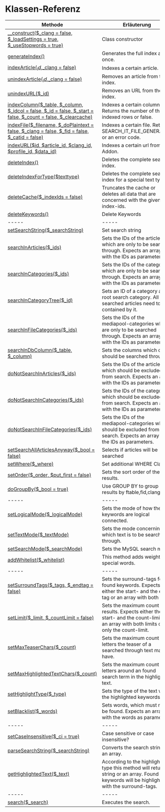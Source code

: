 # Klassen-Referenz

 Methode                                                                                                                                                                                        | Erläuterung                                                                                                                              
------------------------------------------------------------------------------------------------------------------------------------------------------------------------------------------------|------------------------------------------------------------------------------------------------------------------------------------------
 [__construct($_clang = false, $_loadSettings = true, $_useStopwords = true)](https://github.com/friendsofredaxo/search_it/blob/Doku/lib/search_it.php#L72)                                     | Class constructor                                                                                                                        
 [generateIndex()](https://github.com/friendsofredaxo/search_it/blob/Doku/lib/search_it.php#L364)                                                                                               | Generates the full index at once.                                                                                                        
 [indexArticle($_id,$_clang = false)](https://github.com/friendsofredaxo/search_it/blob/Doku/lib/search_it.php#L422)                                                                            | Indexes a certain article.                                                                                                               
 [unindexArticle($_id,$_clang = false)](https://github.com/friendsofredaxo/search_it/blob/Doku/lib/search_it.php#L544)                                                                          | Removes an article from the index.                                                                                                       
 [unindexURL($_id)](https://github.com/friendsofredaxo/search_it/blob/Doku/lib/search_it.php#L576)                                                                                              | Removes an URL from the index.                                                                                                           
 [indexColumn($_table, $_column, $_idcol = false, $_id = false, $_start = false, $_count = false, $_clearcache)](https://github.com/friendsofredaxo/search_it/blob/Doku/lib/search_it.php#L569) | Indexes a certain column. Returns the number of the indexed rows or false.                                                               
 [indexFile($_filename, $_doPlaintext = false, $_clang = false, $_fid = false, $_catid = false)](https://github.com/friendsofredaxo/search_it/blob/Doku/lib/search_it.php#L734)                 | Indexes a certain file. Returns SEARCH_IT_FILE_GENERATED or an error code.                                                               
 [indexURL($id, $article_id, $clang_id, $profile_id, $data_id)](https://github.com/friendsofredaxo/search_it/blob/Doku/lib/search_it.php#L384)                                                  | Indexes a certain url from URL Addon.                                                                                                    
 [deleteIndex()](https://github.com/friendsofredaxo/search_it/blob/Doku/lib/search_it.php#L960)                                                                                                 | Deletes the complete search index.                                                                                                       
 [deleteIndexForType($texttype)](https://github.com/friendsofredaxo/search_it/blob/Doku/lib/search_it.php#L1032)                                                                                | Deletes the complete search index for a special text type.                                                                               
 [deleteCache($_indexIds = false)](https://github.com/friendsofredaxo/search_it/blob/Doku/lib/search_it.php#L1691)                                                                              | Truncates the cache or deletes all data that are concerned with the given index-ids.                                                     
 [deleteKeywords()](https://github.com/friendsofredaxo/search_it/blob/Doku/lib/search_it.php#L1772)                                                                                             | Delete Keywords                                                                                                                          
 -----                                                                                                                                                                                          | -----                                                                                                                                    
 [setSearchString($_searchString)](https://github.com/friendsofredaxo/search_it/blob/Doku/lib/search_it.php#L860)                                                                               | Set search string                                                                                                                        
 [searchInArticles($_ids)](https://github.com/friendsofredaxo/search_it/blob/Doku/lib/search_it.php#L1041)                                                                                      | Sets the IDs of the articles which are only to be searched through. Expects an array with the IDs as parameters.                         
 [searchInCategories($_ids)](https://github.com/friendsofredaxo/search_it/blob/Doku/lib/search_it.php#L1051)                                                                                    | Sets the IDs of the categories which are only to be searched through. Expects an array with the IDs as parameters.                       
 [searchInCategoryTree($_id)](https://github.com/friendsofredaxo/search_it/blob/Doku/lib/search_it.php#L1051)                                                                                   | Sets an ID of a category as root search category. All searched articles need to be contained by it.                                      
 [searchInFileCategories($_ids)](https://github.com/friendsofredaxo/search_it/blob/Doku/lib/search_it.php#L1061)                                                                                | Sets the IDs of the mediapool-categories which are only to be searched through. Expects an array with the IDs as parameters.             
 [searchInDbColumn($_table, $_column)](https://github.com/friendsofredaxo/search_it/blob/Doku/lib/search_it.php#L1072)                                                                          | Sets the columns which only should be searched through.                                                                                  
 [doNotSearchInArticles($_ids)](https://github.com/friendsofredaxo/search_it/blob/master/lib/search_it.php#L1582)                                                                               | Sets the IDs of the articles which should be excluded from search. Expects an array with the IDs as parameters.                         
 [doNotSearchInCategories($_ids)](https://github.com/friendsofredaxo/search_it/blob/master/lib/search_it.php#L1592)                                                                             | Sets the IDs of the categories which should be excluded from search. Expects an array with the IDs as parameters.                       
 [doNotSearchInFileCategories($_ids)](https://github.com/friendsofredaxo/search_it/blob/master/lib/search_it.php#L1602)                                                                         | Sets the IDs of the mediapool-categories which should be excluded from search. Expects an array with the IDs as parameters.             
 [setSearchAllArticlesAnyway($_bool = false)](https://github.com/friendsofredaxo/search_it/blob/Doku/lib/search_it.php#L238)                                                                    | Selects if articles will be searched                                                                                                     
 [setWhere($_where)](https://github.com/friendsofredaxo/search_it/blob/Doku/lib/search_it.php#L1091)                                                                                            | Set additional WHERE Clause                                                                                                              
 [setOrder($_order, $put_first = false)](https://github.com/friendsofredaxo/search_it/blob/Doku/lib/search_it.php#L1346)                                                                        | Sets the sort order of the results.                                                                                                      
 [doGroupBy($_bool = true)](https://github.com/friendsofredaxo/search_it/blob/Doku/lib/search_it.php#L243)                                                                                      | Use GROUP BY to group results by ftable,fid,clang                                                                                        
 -----                                                                                                                                                                                          | -----                                                                                                                                    
 [setLogicalMode($_logicalMode)](https://github.com/friendsofredaxo/search_it/blob/Doku/lib/search_it.php#L1107)                                                                                | Sets the mode of how the keywords are logical connected.                                                                                 
 [setTextMode($_textMode)](https://github.com/friendsofredaxo/search_it/blob/Doku/lib/search_it.php#L1143)                                                                                      | Sets the mode concerning which text is to be searched through.                                                                           
 [setSearchMode($_searchMode)](https://github.com/friendsofredaxo/search_it/blob/Doku/lib/search_it.php#L1184)                                                                                  | Sets the MySQL search mode.                                                                                                              
 [addWhitelist($_whitelist)](https://github.com/friendsofredaxo/search_it/blob/Doku/lib/search_it.php#L1334)                                                                                    | This method adds weight to special words.                                                                                                
 -----                                                                                                                                                                                          | -----                                                                                                                                    
 [setSurroundTags($_tags, $_endtag = false)](https://github.com/friendsofredaxo/search_it/blob/Doku/lib/search_it.php#L975)                                                                     | Sets the surround-tags for found keywords. Expects either the start- and the end-tag or an array with both tags.                         
 [setLimit($_limit, $_countLimit = false)](https://github.com/friendsofredaxo/search_it/blob/Doku/lib/search_it.php#L997)                                                                       | Sets the maximum count of results. Expects either the start- and the count-limit or an array with both limits or only the count-limit.   
 [setMaxTeaserChars($_count)](https://github.com/friendsofredaxo/search_it/blob/Doku/lib/search_it.php#L348)                                                                                    | Sets the maximum count of letters the teaser of a searched through text may have.                                                        
 [setMaxHighlightedTextChars($_count)](https://github.com/friendsofredaxo/search_it/blob/Doku/lib/search_it.php#L358)                                                                           | Sets the maximum count of letters around an found search term in the highlighted text.                                                   
 [setHighlightType($_type)](https://github.com/friendsofredaxo/search_it/blob/Doku/lib/search_it.php#L1246)                                                                                     | Sets the type of the text with the highlighted keywords.                                                                                 
 [setBlacklist($_words)](https://github.com/friendsofredaxo/search_it/blob/Doku/lib/search_it.php#L1014)                                                                                        | Sets words, which must not be found. Expects an array with the words as parameters.                                                      
 -----                                                                                                                                                                                          | -----                                                                                                                                    
 [setCaseInsensitive($_ci = true)](https://github.com/friendsofredaxo/search_it/blob/Doku/lib/search_it.php#L1350)                                                                              | Case sensitive or case insensitive?                                                                                                      
 [parseSearchString($_searchString)](https://github.com/friendsofredaxo/search_it/blob/Doku/lib/search_it.php#L1276)                                                                            | Converts the search string to an array.                                                                                                  
 [getHighlightedText($_text)](https://github.com/friendsofredaxo/search_it/blob/Doku/lib/search_it.php#L1419)                                                                                   | According to the highlight-type this method will return a string or an array. Found keywords will be highlighted with the surround-tags. 
 -----                                                                                                                                                                                          | -----                                                                                                                                    
 [search($_search)](https://github.com/friendsofredaxo/search_it/blob/Doku/lib/search_it.php#L1785)                                                                                             | Executes the search.                                                                                                                     

